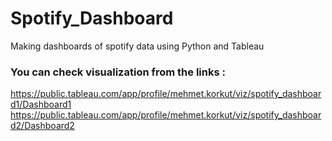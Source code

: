 # Spotify_Dashboard
Making dashboards of spotify data using Python and Tableau

### You can check visualization from the links :
https://public.tableau.com/app/profile/mehmet.korkut/viz/spotify_dashboard1/Dashboard1
https://public.tableau.com/app/profile/mehmet.korkut/viz/spotify_dashboard2/Dashboard2
